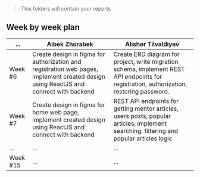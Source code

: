 > This folders will contain your reports
## Week by week plan
|...|Aibek Zhorabek|Alisher Tilvaldiyev|
|---|---|---|
|Week #6| Create design in figma for authorization and registration web pages, implement created design using ReactJS and connect with backend |Create ERD diagram for project, write migration schema, implement REST API endpoints for registration, authorization, restoring password.|
|Week #7|Create design in figma for home web page, implement created design using ReactJS and connect with backend|REST API endpoints for getting mentor articles, users posts, popular articles, implement searching, filtering and popular articles logic|
|...|...|...|
|Week #15|...|...|
